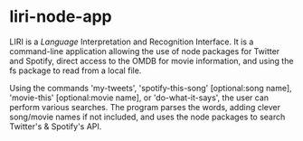 # liri-node-app

LIRI is a _Language_ Interpretation and Recognition Interface. It is a command-line application allowing the use of node packages for Twitter and Spotify, direct access to the OMDB for movie information, and using the fs package to read from a local file.

Using the commands 'my-tweets', 'spotify-this-song' [optional:song name], 'movie-this' [optional:movie name], or 'do-what-it-says', the user can perform various searches. The program parses the words, adding clever song/movie names if not included, and uses the node packages to search Twitter's & Spotify's API.